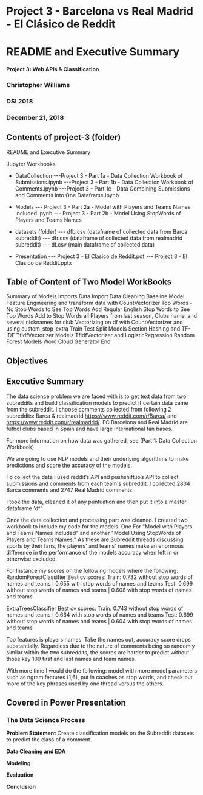 # Project 3 - Barcelona vs Real Madrid - El Clásico de Reddit

# README and Executive Summary


 
#### Project 3: Web APIs & Classification

### Christopher Williams

### DSI 2018
### December 21, 2018



## Contents of project-3 (folder)

README and Executive Summary

Jupyter Workbooks

- DataCollection
---Project 3 - Part 1a - Data Collection Workbook of Submissions.ipynb
---Project 3 - Part 1b - Data Collection Workbook of Comments.ipynb
---Project 3 - Part 1c - Data Combining Submissions and Comments into One Dataframe.ipynb 

- Models
--- Project 3 - Part 2a - Model with Players and Teams Names Included.ipynb
--- Project 3 - Part 2b - Model Using StopWords of Players and Teams Names

- datasets (folder)
--- dfb.csv (dataframe of collected data from Barca subreddit)
--- dfr.csv (dataframe of collected data from realmadrid subreddit)
--- df.csv (main dataframe of collected data)

- Presentation
--- Project 3 - El Clasico de Reddit.pdf
--- Project 3 - El Clasico de Reddit.pptx


## Table of Content of Two Model WorkBooks

Summary of Models
Imports
Data Import
Data Cleaning
Baseline Model
Feature Engineering and transform data with CountVectorizer
Top Words - No Stop Words to See Top Words
Add Regular English Stop Words to See Top Words
Add to Stop Words all Players from last season, Clubs name, and several nicknames for club
Vectorizing on df with CountVectorizer and using custom_stop_extra
Train Test Split
Models Section
Hashing and TF-IDF
TfidfVectorizer Models
TfidfVectorizer and LogisticRegression
Random Forest Models
Word Cloud Generator
End






## Objectives

## Executive Summary

The data science problem we are faced with is to get text data from two subreddits and build classification models to predict if certain data came from the subreddit. I choose comments collected from following 2 subreddits: Barca & realmadrid https://www.reddit.com/r/Barca/ and https://www.reddit.com/r/realmadrid/. FC Barcelona and Real Madrid are futbol clubs based in Spain and have large international fan bases. 

For more information on how data was gathered, see (Part 1: Data Collection Workbook)

We are going to use NLP models and their underlying algorithms to make predictions and score the accuracy of the models. 

To collect the data I used reddit’s API  and pushshift.io’s API to collect submissions and comments from each team's subreddit. I collected 2834 Barca comments and 2747  Real Madrid comments. 

I took the data, cleaned it of any puntuation and then put it into a master dataframe 'df.'

Once the data collection and processing part was cleaned. I created two workbook to include my code for the models. One For "Model with Players and Teams Names Included" and another "Model Using StopWords of Players and Teams Names." As these are Subreddit threads discussing sports by their fans, the players' and teams' names make an enormous difference in the performance of the models accuracy when left in or otherwise excluded. 

For Instance my scores on the following models where the following: 
RandomForestClassifier 
Best cv scores: 
Train: 0.732 without stop words of names and teams | 0.655 with stop words of names and teams 
Test: 0.699 without stop words of names and teams | 0.608 with stop words of names and teams

ExtraTreesClassifier
Best cv scores: 
Train: 0.743 without stop words of names and teams | 0.664 with stop words of names and teams
Test: 0.699 without stop words of names and teams | 0.604 with stop words of names and teams


Top features is players names. Take the names out, accuracy score drops substantially. Regardless due to the nature of comments being so randomly similar within the two subreddits, the scores are harder to predict without those key 109 first and last names and team names. 

With more time I would do the following: model with more model parameters such as ngram features (1,6), put in coaches as stop words, and check out more of the key phrases used by one thread versus the others. 



## Covered in Power Presentation

### The Data Science Process

**Problem Statement**
Create classification models on the Subreddit datasets to predict the class of a comment.

**Data Cleaning and EDA**

**Modeling**

**Evaluation**

**Conclusion**
